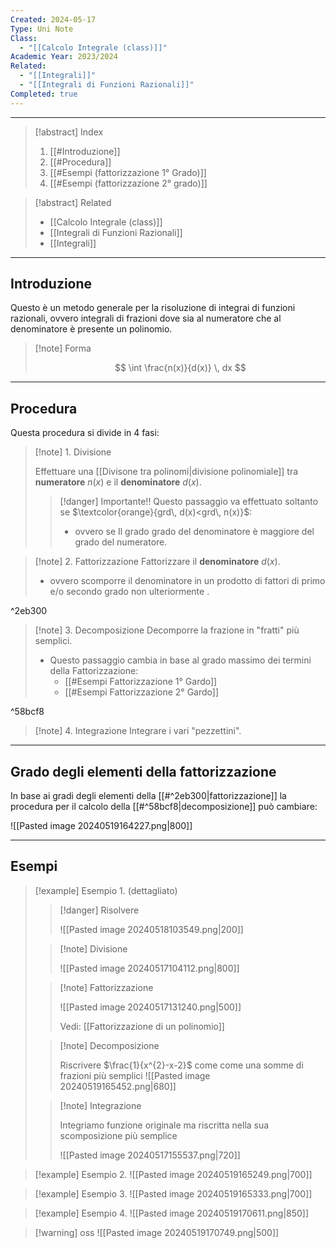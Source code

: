 ```yaml
---
Created: 2024-05-17
Type: Uni Note
Class:
  - "[[Calcolo Integrale (class)]]"
Academic Year: 2023/2024
Related:
  - "[[Integrali]]"
  - "[[Integrali di Funzioni Razionali]]"
Completed: true
---
```

---

>[!abstract] Index
>1. [[#Introduzione]]
>2. [[#Procedura]]
>3. [[#Esempi (fattorizzazione 1° Grado)]]
>4. [[#Esempi (fattorizzazione 2° grado)]]

>[!abstract] Related
>- [[Calcolo Integrale (class)]]
>- [[Integrali di Funzioni Razionali]]
>- [[Integrali]]

---
## Introduzione
Questo è un metodo generale per la risoluzione di integrai di funzioni razionali, ovvero integrali di frazioni dove sia al numeratore che al denominatore è presente un polinomio.

>[!note] Forma
>
>$$
>\int \frac{n(x)}{d(x)} \, dx 
>$$

---
## Procedura
Questa procedura si divide in 4 fasi:

>[!note] 1\. Divisione
>
>Effettuare una [[Divisone tra polinomi|divisione polinomiale]] tra **numeratore** $n(x)$ e il **denominatore** $d(x)$.
>
>>[!danger] Importante!!
>>Questo passaggio va effettuato soltanto se $\textcolor{orange}{grd\, d(x)<grd\, n(x)}$:
>>- ovvero se Il grado grado del denominatore è maggiore del grado del numeratore.

>[!note] 2\. Fattorizzazione
>Fattorizzare il **denominatore** $d(x)$.
>- ovvero scomporre il denominatore in un prodotto di fattori di primo e/o secondo grado non ulteriormente .

^2eb300

>[!note] 3\. Decomposizione
>Decomporre la frazione in "fratti" più semplici.
>- Questo passaggio cambia in base al grado massimo dei termini della Fattorizzazione:
>	- [[#Esempi Fattorizzazione 1° Gardo]]
>	- [[#Esempi Fattorizzazione 2° Gardo]]

^58bcf8

>[!note] 4\. Integrazione
>Integrare i vari "pezzettini".

---
## Grado degli elementi della fattorizzazione

In base ai gradi degli elementi della [[#^2eb300|fattorizzazione]]  la procedura per il calcolo della [[#^58bcf8|decomposizione]] può cambiare:

![[Pasted image 20240519164227.png|800]]

---
## Esempi

>[!example] Esempio 1\. (dettagliato)
>
>>[!danger] Risolvere
>>
>>![[Pasted image 20240518103549.png|200]]
>
>>[!note] Divisione
>>
>>![[Pasted image 20240517104112.png|800]]
>
>>[!note] Fattorizzazione
>>
>>![[Pasted image 20240517131240.png|500]]
>>
>> Vedi: [[Fattorizzazione di un polinomio]]
>
>>[!note]  Decomposizione
>>
>>Riscrivere $\frac{1}{x^{2}-x-2}$ come come una somme di frazioni più semplici
>>![[Pasted image 20240519165452.png|680]]
>
>>[!note] Integrazione 
>>
>>Integriamo funzione originale ma riscritta nella sua scomposizione più semplice
>>
>>![[Pasted image 20240517155537.png|720]]

>[!example] Esempio 2\.
>![[Pasted image 20240519165249.png|700]]
  
>[!example] Esempio 3\.
>![[Pasted image 20240519165333.png|700]]

>[!example] Esempio 4\.
>![[Pasted image 20240519170611.png|850]]

>[!warning] oss
>![[Pasted image 20240519170749.png|500]]

